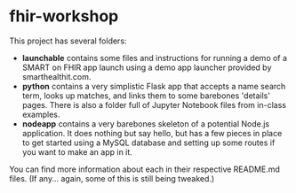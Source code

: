 # fhir-workshop

This project has several folders:

 - **launchable** contains some files and instructions for running a demo of a SMART on FHIR app launch using a demo app launcher provided by smarthealthit.com.
 - **python** contains a very simplistic Flask app that accepts a name search term, looks up matches, and links them to some barebones 'details' pages. There is also a folder full of Jupyter Notebook files from in-class examples.
 - **nodeapp** contains a very barebones skeleton of a potential Node.js application. It does nothing but say hello, but has a few pieces in place to get started using a MySQL database and setting up some routes if you want to make an app in it.

You can find more information about each in their respective README.md files. (If any... again, some of this is still being tweaked.)
